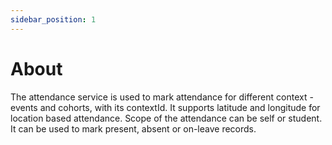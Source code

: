 ```yaml
---
sidebar_position: 1
---
```


# About

The attendance service is used to mark attendance for different context - events and cohorts, with its contextId. It supports latitude and longitude for location based attendance. Scope of the attendance can be self or student. It can be used to mark present, absent or on-leave records.
